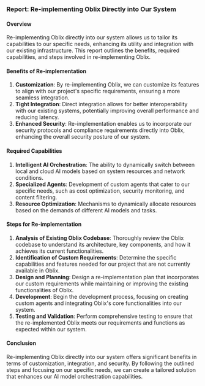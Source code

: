 ### Report: Re-implementing Oblix Directly into Our System

#### Overview

Re-implementing Oblix directly into our system allows us to tailor its capabilities to our specific needs, enhancing its utility and integration with our existing infrastructure. This report outlines the benefits, required capabilities, and steps involved in re-implementing Oblix.

#### Benefits of Re-implementation

1. **Customization**: By re-implementing Oblix, we can customize its features to align with our project's specific requirements, ensuring a more seamless integration.
2. **Tight Integration**: Direct integration allows for better interoperability with our existing systems, potentially improving overall performance and reducing latency.
3. **Enhanced Security**: Re-implementation enables us to incorporate our security protocols and compliance requirements directly into Oblix, enhancing the overall security posture of our system.

#### Required Capabilities

1. **Intelligent AI Orchestration**: The ability to dynamically switch between local and cloud AI models based on system resources and network conditions.
2. **Specialized Agents**: Development of custom agents that cater to our specific needs, such as cost optimization, security monitoring, and content filtering.
3. **Resource Optimization**: Mechanisms to dynamically allocate resources based on the demands of different AI models and tasks.

#### Steps for Re-implementation

1. **Analysis of Existing Oblix Codebase**: Thoroughly review the Oblix codebase to understand its architecture, key components, and how it achieves its current functionalities.
2. **Identification of Custom Requirements**: Determine the specific capabilities and features needed for our project that are not currently available in Oblix.
3. **Design and Planning**: Design a re-implementation plan that incorporates our custom requirements while maintaining or improving the existing functionalities of Oblix.
4. **Development**: Begin the development process, focusing on creating custom agents and integrating Oblix's core functionalities into our system.
5. **Testing and Validation**: Perform comprehensive testing to ensure that the re-implemented Oblix meets our requirements and functions as expected within our system.

#### Conclusion

Re-implementing Oblix directly into our system offers significant benefits in terms of customization, integration, and security. By following the outlined steps and focusing on our specific needs, we can create a tailored solution that enhances our AI model orchestration capabilities.